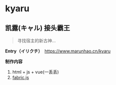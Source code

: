# kyaru
## 凯露(キャル) 接头霸王

> 寻找宿主的新古神...

**Entry（イリクチ）**　https://www.marunhao.cn/kyaru

**制作内容**
 1. html + js + vue(一丢丢)
 2. [fabric.js](http://fabricjs.com)
